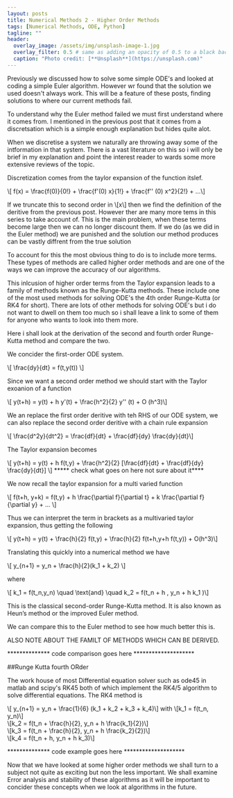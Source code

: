 ```yaml
---
layout: posts
title: Numerical Methods 2 - Higher Order Methods
tags: [Numerical Methods, ODE, Python]
tagline: ""
header:
  overlay_image: /assets/img/unsplash-image-1.jpg
  overlay_filter: 0.5 # same as adding an opacity of 0.5 to a black background
  caption: "Photo credit: [**Unsplash**](https://unsplash.com)"
---
```


Previously we discussed how to solve some simple ODE's and looked at coding a simple Euler algorithm. However wr found that the solution we used doesn't always work. This will be a feature of these posts, finding solutions to where our current methods fail. 

To understand why the Euler method failed we must first understand where it comes from. I mentioned in the previous post that it comes from a discretsation which is a simple enough explanation but hides quite alot. 

When we discretise a system we naturally are throwing away some of the intformation in that system. There is a vast literature on this so i will only be brief in my explanation and point the interest reader to wards some more extensive reviews of the topic. 

Discretization comes from the taylor expansion of the function itslef.

\\[ f(x) = \frac{f(0)}{0!} + \frac{f'(0) x}{1!} + \frac{f'' (0) x^2}{2!} + ...\\]

If we truncate this to second order in \\[x\\] then we find the definition of the deritive from the previous post. However ther are many more tems in this series to take account of. This is the main problem, when these terms become large then we can no longer discount them. If we do (as we did in the Euler method) we are punished and the solution our method produces can be vastly diffrent from the true solution

To account for this the most obvious thing to do is to include more terms. These types of methods are called higher order methods and are one of the ways we can improve the accuracy of our algorithms. 

This inlcusion of higher order terms from the Taylor expansion leads to a family of methods known as the Runge-Kutta methods. These include one of the most used methods for solving ODE's the 4th order Runge-Kutta (or RK4 for short). There are lots of other methods for solving ODE's but i do not want to dwell on them too much so i shall leave a link to some of them for anyone who wants to look into them more. 

Here i shall look at the derivation of the second and fourth order Runge-Kutta method and compare the two. 

We concider the first-order ODE system.

\\[ \frac{dy}{dt} = f(t,y(t)) \\]

Since we want a second order method we should start with the Taylor exoanion of a function

\\[ y(t+h) = y(t) + h y'(t) + \frac{h^2}{2} y'' (t) + O (h^3)\\]

We an replace the first order deritive with teh RHS of our ODE system, we can also replace the second order deritive with a chain rule expansion

\\[ \frac{d^2y}{dt^2} = \frac{df}{dt} + \frac{df}{dy} \frac{dy}{dt}\\]

The Taylor expansion becomes 

\\[  y(t+h) = y(t) + h f(t,y) + \frac{h^2}{2} [\frac{df}{dt} + \frac{df}{dy} \frac{dy}{dt}] \\]
***** check what goes on here not sure about it****
 
 We now recall the taylor expansion for a multi varied function 

\\[  f(t+h, y+k) = f(t,y) + h \frac{\partial f}{\partial t} + k \frac{\partial f}{\partial y} + ... \\]

Thus we can interpret the term in brackets as a multivaried taylor expansion, thus getting the following 

\\[ y(t+h)  = y(t) + \frac{h}{2} f(t,y) + \frac{h}{2} f(t+h,y+h f(t,y)) + O(h^3)\\] 

Translating this quickly into a numerical method we have 

\\[ y_{n+1} = y_n + \frac{h}{2}(k_1 + k_2)  \\]

where

\\[ k_1 = f(t_n,y_n) \quad \text{and} \quad k_2 = f(t_n + h , y_n + h k_1 )\\]

This is the classical second-order Runge-Kutta method. It is also known as Heun’s method or the improved Euler method.

We can compare this to the Euler method to see how much better this is. 


ALSO NOTE ABOUT THE FAMILT OF METHODS WHICH CAN BE DERIVED.

************** code comparison goes here ********************

##Runge Kutta fourth ORder

The work house of most Differential equation solver such as ode45 in matlab and scipy's RK45 both of which implement the RK4/5 algorithm to solve differential equations. The RK4 method is 

\\[ y_{n+1} = y_n  + \frac{1}{6} (k_1 + k_2 + k_3 + k_4)\\]
with 
\\[k_1 = f(t_n, y_n)\\]  
\\[k_2 = f(t_n + \frac{h}{2}, y_n + h \frac{k_1}{2})\\]  
\\[k_3 = f(t_n + \frac{h}{2}, y_n + h \frac{k_2}{2})\\]  
\\[k_4 = f(t_n + h, y_n + h k_3)\\]  

 ************** code example goes here ********************


 Now that we have looked at some higher order methods we shall turn to a subject not quite as exciting but non the less important. We shall examine Error analysis and stability of these algorithms as it will be important to concider these concepts when we look at algorithms in the future.

